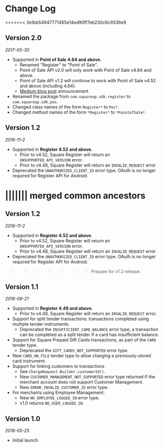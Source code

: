 Change Log
==========

<<<<<<< 3e1bb54947771485e14ed90ff7eb230c6c9336e9
## Version 2.0

_2017-05-30_

* Supported in **Point of Sale 4.64 and above.**
  * Renamed "Register" to "Point of Sale".
  * Point of Sale API v2.0 will only work with Point of Sale v4.64 and above.
  * Point of Sale API v1.2 will continue to work with Point of Sale v4.52 and above (including 4.64).
  * [Medium blog post](https://medium.com/square-corner-blog/squares-register-api-is-now-point-of-sale-api-a9956032c32a) announcement
* Renamed the package from `com.squareup.sdk.register` to `com.squareup.sdk.pos`.
* Changed class names of the form `Register*` to `Pos*`.
* Changed method names of the form `*Register*` to `*PointofSale*`.

## Version 1.2

_2016-11-2_

* Supported in **Register 4.52 and above.**
  * Prior to v4.52, Square Register will return an `UNSUPPORTED_API_VERSION` error.
  * Prior to v4.48, Square Register will return an `INVALID_REQUEST` error
* Deprecated the `UNAUTHORIZED_CLIENT_ID` error type. OAuth is no longer required for Register API for Android.

||||||| merged common ancestors
=======
## Version 1.2

_2016-11-2_

* Supported in **Register 4.52 and above.**
  * Prior to v4.52, Square Register will return an `UNSUPPORTED_API_VERSION` error.
  * Prior to v4.48, Square Register will return an `INVALID_REQUEST` error
* Deprecated the `UNAUTHORIZED_CLIENT_ID` error type. OAuth is no longer required for Register API for Android.

>>>>>>> Prepare for v1.2 release.
## Version 1.1

_2016-09-21_

* Supported in **Register 4.48 and above.**
  * Prior to v4.48, Square Register will return an `INVALID_REQUEST` error.
* Support for split tender transactions: transactions completed using multiple tender instruments.
  * Deprecated the `INSUFFICIENT_CARD_BALANCE` error type, a transaction can be completed as a
split tender if a card has insufficient balance.
* Support for Square Prepaid Gift Cards transactions, as part of the `CARD` tender type.
  * Deprecated the `GIFT_CARDS_NOT_SUPPORTED` error type.
* New `CARD_ON_FILE` tender type to allow charging a previously-stored card instrument.
* Support for linking customers to transactions
  * See `ChargeRequest.Builder.customerId()`.
  * New `CUSTOMER_MANAGEMENT_NOT_SUPPORTED` error type returned if the merchant account does not
support Customer Management.
  * New `ERROR_INVALID_CUSTOMER_ID` error type.
* For merchants using Employee Management:
  * New `NO_EMPLOYEE_LOGGED_IN` error type.
  * v1.0 returns `NO_USER_LOGGED_IN`.

## Version 1.0

_2016-05-25_

* Initial launch
